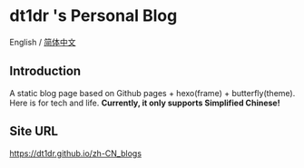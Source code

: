 # dt1dr 's Personal Blog 
English / [简体中文](/README.zh-CN.md)


## Introduction
A static blog page based on Github pages + hexo(frame) + butterfly(theme). Here is for tech and life. 
**Currently, it only supports Simplified Chinese!**

## Site URL

https://dt1dr.github.io/zh-CN_blogs